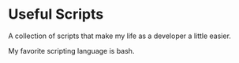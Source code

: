 Useful Scripts
==============

A collection of scripts that make my life as a developer a little easier.


My favorite scripting language is bash.